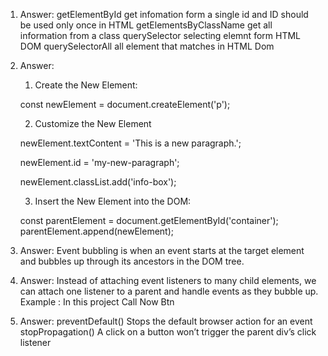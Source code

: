 1. Answer:
   getElementById get infomation form a single id and ID should be used only once in HTML
   getElementsByClassName get all information from a class
   querySelector selecting elemnt form HTML DOM
   querySelectorAll all element that matches in HTML Dom

2. Answer:

   1. Create the New Element:

   const newElement = document.createElement('p');

   2. Customize the New Element

   newElement.textContent = 'This is a new paragraph.';

   newElement.id = 'my-new-paragraph';

   newElement.classList.add('info-box');

   3. Insert the New Element into the DOM:

   const parentElement = document.getElementById('container');
   parentElement.append(newElement);

3. Answer:
   Event bubbling is when an event starts at the target element and bubbles up through its ancestors in the DOM tree.

4. Answer:
   Instead of attaching event listeners to many child elements, we can attach one listener to a parent and handle events as they bubble up.
   Example : In this project Call Now Btn
5. Answer:
   preventDefault() Stops the default browser action for an event
   stopPropagation() A click on a button won’t trigger the parent div’s click listener
